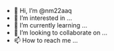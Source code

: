 - 👋 Hi, I’m @nm22aaq
- 👀 I’m interested in ...
- 🌱 I’m currently learning ...
- 💞️ I’m looking to collaborate on ...
- 📫 How to reach me ...

<!---
nm22aaq/nm22aaq is a ✨ special ✨ repository because its `README.md` (this file) appears on your GitHub profile.
You can click the Preview link to take a look at your changes.
--->
